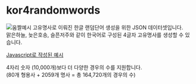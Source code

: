 # kor4randomwords  
![움짤예시](https://user-images.githubusercontent.com/101985768/228954420-cc35e35e-3235-47a5-9c50-30e056eae253.gif)
고유명사로 이뤄진 한글 랜덤단어 생성을 위한 JSON 데이터셋입니다.  
맑은하늘, 늦은호송, 슬픈저주와 같이 한국어로 구성된 4글자 고유명사를 생성할 수 있습니다.  
   
[Javascript로 작성된 예시](https://git.coco.sqs.kr/kor4randomwords/sample.html)
   
4자리 숫자 (10,000개)보다 더 다양한 경우의 수를 지원합니다.  
(80개 형용사 + 2059개 명사 = 총 164,720개의 경우의 수)  
  
  
  
  